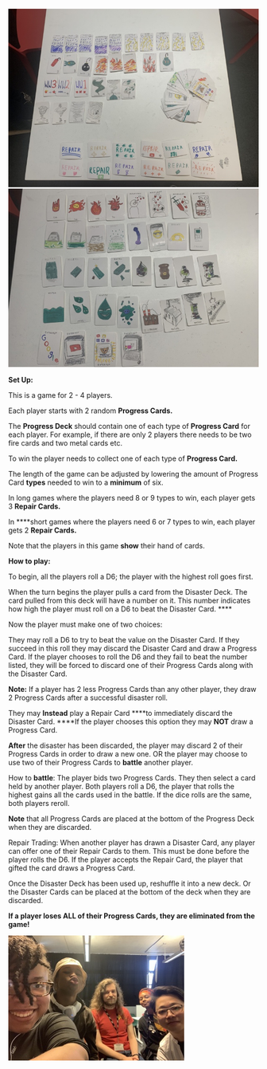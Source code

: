 ![foo](https://github.com/remaerd/The-Big-Disaster/blob/master/img_0248_0.jpg)
![foo](https://github.com/remaerd/The-Big-Disaster/blob/master/img_0249.jpg)

**Set Up:**

This is a game for 2 - 4 players.

Each player starts with 2 random **Progress Cards.**

The **Progress Deck** should contain one of each type of **Progress Card** for each player. For example, if there are only 2 players there needs to be two fire cards and two metal cards etc.

To win the player needs to collect one of each type of **Progress Card.**

The length of the game can be adjusted by lowering the amount of Progress Card **types** needed to win to a **minimum** of six.

In long games where the players need 8 or 9 types to win, each player gets 3 **Repair Cards.**

In ****short games where the players need 6 or 7 types to win, each player gets 2 **Repair Cards.**

Note that the players in this game **show** their hand of cards.

**How to play:**

To begin, all the players roll a D6; the player with the highest roll goes first.

When the turn begins the player pulls a card from the Disaster Deck. The card pulled from this deck will have a number on it. This number indicates how high the player must roll on a D6 to beat the Disaster Card. ****

Now the player must make one of two choices:

They may roll a D6 to try to beat the value on the Disaster Card. If they succeed in this roll they may discard the Disaster Card and draw a Progress Card. If the player chooses to roll the D6 and they fail to beat the number listed, they will be forced to discard one of their Progress Cards along with the Disaster Card.

**Note:** If a player has 2 less Progress Cards than any other player, they draw 2 Progress Cards after a successful disaster roll.

They may **Instead** play a Repair Card ****to immediately discard the Disaster Card. ****If the player chooses this option they may **NOT** draw a Progress Card.

**After** the disaster has been discarded, the player may discard 2 of their Progress Cards in order to draw a new one. OR the player may choose to use two of their Progress Cards to **battle** another player.

How to **battle**: The player bids two Progress Cards. They then select a card held by another player. Both players roll a D6, the player that rolls the highest gains all the cards used in the battle. If the dice rolls are the same, both players reroll.

**Note** that all Progress Cards are placed at the bottom of the Progress Deck when they are discarded.

Repair Trading: When another player has drawn a Disaster Card, any player can offer one of their Repair Cards to them. This must be done before the player rolls the D6. If the player accepts the Repair Card, the player that gifted the card draws a Progress Card.

Once the Disaster Deck has been used up, reshuffle it into a new deck. Or the Disaster Cards can be placed at the bottom of the deck when they are discarded.

**If a player loses ALL of their Progress Cards, they are eliminated from the game!**

![foo](https://github.com/remaerd/The-Big-Disaster/blob/master/img_0247_0.jpg)
